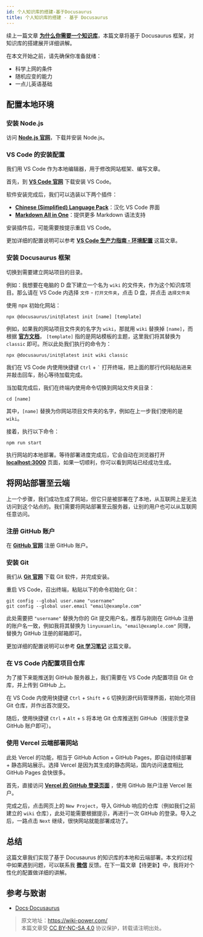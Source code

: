 ```yaml
---
id: 个人知识库的搭建-基于Docusaurus
title: 个人知识库的搭建 - 基于 Docusaurus
---
```


续上一篇文章 [**为什么你需要一个知识库**](https://wiki-power.com/%E4%B8%BA%E4%BB%80%E4%B9%88%E4%BD%A0%E9%9C%80%E8%A6%81%E4%B8%80%E4%B8%AA%E7%9F%A5%E8%AF%86%E5%BA%93)，本篇文章将基于 Docusaurus 框架，对知识库的搭建展开详细讲解。

在本文开始之前，请先确保你准备就绪：

- 科学上网的条件
- 随机应变的能力
- 一点儿英语基础

## 配置本地环境

### 安装 Node.js

访问 [**Node.js 官网**](https://nodejs.org/zh-cn/)，下载并安装 Node.js。

### VS Code 的安装配置

我们用 VS Code 作为本地编辑器，用于修改网站框架、编写文章。

首先，到 [**VS Code 官网**](https://code.visualstudio.com/) 下载安装 VS Code。

软件安装完成后，我们可以选装以下两个插件：

- [**Chinese (Simplified) Language Pack**](https://marketplace.visualstudio.com/items?itemName=MS-CEINTL.vscode-language-pack-zh-hans)：汉化 VS Code 界面
- [**Markdown All in One**](https://marketplace.visualstudio.com/items?itemName=yzhang.markdown-all-in-one)：提供更多 Markdown 语法支持

安装插件后，可能需要按提示重启 VS Code。

更加详细的配置说明可以参考 [**VS Code 生产力指南 - 环境配置**](https://wiki-power.com/VSCode%E7%94%9F%E4%BA%A7%E5%8A%9B%E6%8C%87%E5%8D%97-%E7%8E%AF%E5%A2%83%E9%85%8D%E7%BD%AE) 这篇文章。

### 安装 Docusaurus 框架

切换到需要建立网站项目的目录。

例如：我想要在电脑的 D 盘下建立一个名为 `wiki` 的文件夹，作为这个知识库项目。那么请在 VS Code 内选择 `文件` - `打开文件夹`，点击 D 盘，并点击 `选择文件夹`

使用 npx 初始化网站：

```shell
npx @docusaurus/init@latest init [name] [template]
```

例如，如果我的网站项目文件夹的名字为 `wiki`，那就用 `wiki` 替换掉 `[name]`，而根据 [**官方文档**](https://v2.docusaurus.io/docs/installation#scaffold-project-website)， `[template]` 指的是网站模板的主题，这里我们将其替换为 `classic` 即可。所以此处我们执行的命令为：

```shell
npx @docusaurus/init@latest init wiki classic
```

我们在 VS Code 内使用快捷键 `Ctrl` + <code>`</code> 打开终端，把上面的那行代码粘贴进来并敲击回车，耐心等待加载完成。

当加载完成后，我们在终端内使用命令切换到网站文件夹目录：

```shell
cd [name]
```

其中，`[name]` 替换为你网站项目文件夹的名字，例如在上一步我们使用的是 `wiki`。

接着，执行以下命令：

```shell
npm run start
```

执行网站的本地部署。等待部署进度完成后，它会自动在浏览器打开 [**localhost:3000**](localhost:3000) 页面，如果一切顺利，你可以看到网站已经成功生成。

## 将网站部署至云端

上一个步骤，我们成功生成了网站，但它只是被部署在了本地，从互联网上是无法访问到这个站点的。我们需要将网站部署至云服务器，让别的用户也可以从互联网任意访问。

### 注册 GitHub 账户

在 [**GitHub 官网**](https://github.com/join) 注册 GitHub 账户。

### 安装 Git

我们从 [**Git 官网**](https://git-scm.com/downloads) 下载 Git 软件，并完成安装。

重启 VS Code，召出终端，粘贴以下的命令初始化 Git：

```shell
git config --global user.name "username"
git config --global user.email "email@example.com"
```

此处需要把 `"username"` 替换为你的 Git 提交用户名，推荐与刚刚在 GitHub 注册的账户名一致，例如我将其替换为 `linyuxuanlin`。`"email@example.com"` 同理，替换为 GitHub 注册的邮箱即可。

更加详细的配置说明可以参考 [**Git 学习笔记**](https://wiki-power.com/Git%E5%AD%A6%E4%B9%A0%E7%AC%94%E8%AE%B0) 这篇文章。

### 在 VS Code 内配置项目仓库

为了接下来能推送到 GitHub 服务器上，我们需要在 VS Code 内配置项目 Git 仓库，并上传到 GitHub 上。

在 VS Code 内使用快捷键 `Ctrl` + `Shift` + `G` 切换到源代码管理界面，初始化项目 Git 仓库，并作出首次提交。

随后，使用快捷键 `Ctrl` + `Alt` + `S` 将本地 Git 仓库推送到 GitHub（按提示登录 GitHub 账户即可）。

### 使用 Vercel 云端部署网站

此处 Vercel 的功能，相当于 GitHub Action + GitHub Pages，即自动持续部署 + 静态网站展示。选择 Vercel 是因为其生成的静态网站，国内访问速度相比 GitHub Pages 会快很多。

首先，直接访问 [**Vercel 的 GitHub 登录页面**](https://github.com/login?client_id=Iv1.9d7d662ea00b8481&return_to=%2Flogin%2Foauth%2Fauthorize%3Fclient_id%3DIv1.9d7d662ea00b8481%26scope%3Dread%253Auser%252Cuser%253Aemail%26state%3DFdx6thivZ89LeAihPfRiiYf9) ，使用 GitHub 账户注册 Vercel 账户。

完成之后，点击网页上的 `New Project`，导入 GitHub 响应的仓库（例如我们之前建立的 `wiki` 仓库），此处可能需要根据提示，再进行一次 GitHub 的登录。导入之后，一路点击 `Next` 继续，很快网站就能部署成功了。

## 总结

这篇文章我们实现了基于 Docusaurus 的知识库的本地和云端部署。本文的过程中如果遇到问题，可以联系我 [**微信**](https://wiki-power.com/WeChat) 反馈。在下一篇文章【待更新】中，我将对个性化的配置做详细的讲解。

## 参考与致谢

- [Docs·Docusaurus](https://v2.docusaurus.io/docs/)

> 原文地址：<https://wiki-power.com/>  
> 本篇文章受 [CC BY-NC-SA 4.0](https://creativecommons.org/licenses/by/4.0/deed.zh) 协议保护，转载请注明出处。
